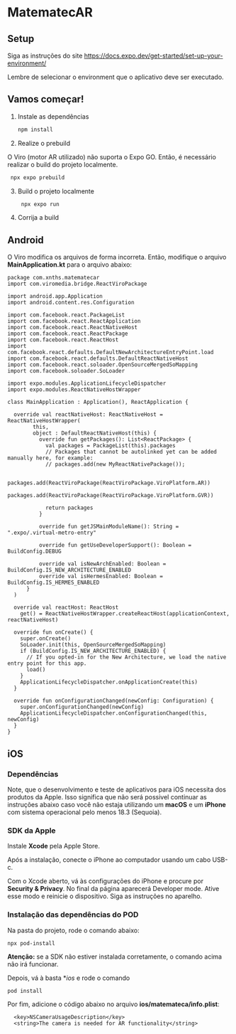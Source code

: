 # MatematecAR

## Setup

Siga as instruções do site https://docs.expo.dev/get-started/set-up-your-environment/

Lembre de selecionar o environment que o aplicativo deve ser executado.

## Vamos começar!

1. Instale as dependências

   ```bash
   npm install
   ```

2. Realize o prebuild

O Viro (motor AR utilizado) não suporta o Expo GO. Então, é necessário realizar o build do projeto localmente.

```bash
 npx expo prebuild
```

3. Build o projeto localmente

   ```bash
    npx expo run
   ```

4. Corrija a build

## Android

O Viro modifica os arquivos de forma incorreta. Então, modifique o arquivo **MainApplication.kt** para o arquivo abaixo:

```
package com.xnths.matematecar
import com.viromedia.bridge.ReactViroPackage

import android.app.Application
import android.content.res.Configuration

import com.facebook.react.PackageList
import com.facebook.react.ReactApplication
import com.facebook.react.ReactNativeHost
import com.facebook.react.ReactPackage
import com.facebook.react.ReactHost
import com.facebook.react.defaults.DefaultNewArchitectureEntryPoint.load
import com.facebook.react.defaults.DefaultReactNativeHost
import com.facebook.react.soloader.OpenSourceMergedSoMapping
import com.facebook.soloader.SoLoader

import expo.modules.ApplicationLifecycleDispatcher
import expo.modules.ReactNativeHostWrapper

class MainApplication : Application(), ReactApplication {

  override val reactNativeHost: ReactNativeHost = ReactNativeHostWrapper(
        this,
        object : DefaultReactNativeHost(this) {
          override fun getPackages(): List<ReactPackage> {
            val packages = PackageList(this).packages
            // Packages that cannot be autolinked yet can be added manually here, for example:
            // packages.add(new MyReactNativePackage());

            packages.add(ReactViroPackage(ReactViroPackage.ViroPlatform.AR))
            packages.add(ReactViroPackage(ReactViroPackage.ViroPlatform.GVR))

            return packages
          }

          override fun getJSMainModuleName(): String = ".expo/.virtual-metro-entry"

          override fun getUseDeveloperSupport(): Boolean = BuildConfig.DEBUG

          override val isNewArchEnabled: Boolean = BuildConfig.IS_NEW_ARCHITECTURE_ENABLED
          override val isHermesEnabled: Boolean = BuildConfig.IS_HERMES_ENABLED
      }
  )

  override val reactHost: ReactHost
    get() = ReactNativeHostWrapper.createReactHost(applicationContext, reactNativeHost)

  override fun onCreate() {
    super.onCreate()
    SoLoader.init(this, OpenSourceMergedSoMapping)
    if (BuildConfig.IS_NEW_ARCHITECTURE_ENABLED) {
      // If you opted-in for the New Architecture, we load the native entry point for this app.
      load()
    }
    ApplicationLifecycleDispatcher.onApplicationCreate(this)
  }

  override fun onConfigurationChanged(newConfig: Configuration) {
    super.onConfigurationChanged(newConfig)
    ApplicationLifecycleDispatcher.onConfigurationChanged(this, newConfig)
  }
}

```

## iOS

### Dependências

Note, que o desenvolvimento e teste de aplicativos para iOS necessita dos produtos da Apple. Isso significa que não será possivel continuar as instruções abaixo caso você não estaja utilizando um **macOS** e um **iPhone** com sistema operacional pelo menos 18.3 (Sequoia).

### SDK da Apple

Instale **Xcode** pela Apple Store.

Após a instalação, conecte o iPhone ao computador usando um cabo USB-c.

Com o Xcode aberto, vá às configurações do iPhone e procure por **Security & Privacy**. No final da página aparecerá Developer mode. Ative esse modo e reinicie o dispositivo. Siga as instruções no aparelho.

### Instalação das dependências do POD

Na pasta do projeto, rode o comando abaixo:

```
npx pod-install
```

**Atenção:** se a SDK não estiver instalada corretamente, o comando acima não irá funcionar.

Depois, vá à basta \*_ios_ e rode o comando

```
pod install
```

Por fim, adicione o código abaixo no arquivo **ios/matemateca/info.plist**:

```
  <key>NSCameraUsageDescription</key>
  <string>The camera is needed for AR functionality</string>
```
